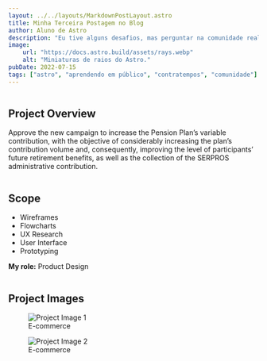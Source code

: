 ```yaml
---
layout: ../../layouts/MarkdownPostLayout.astro
title: Minha Terceira Postagem no Blog
author: Aluno de Astro
description: "Eu tive alguns desafios, mas perguntar na comunidade realmente me ajudou!"
image:
    url: "https://docs.astro.build/assets/rays.webp"
    alt: "Miniaturas de raios do Astro."
pubDate: 2022-07-15
tags: ["astro", "aprendendo em público", "contratempos", "comunidade"]
---
```

<main>
<section class="project-details">
    <div class="column">
      <h2>Project Overview</h2>
      <p>Approve the new campaign to increase the Pension Plan’s variable contribution, with the objective of considerably increasing the plan’s contribution volume and, consequently, improving the level of participants’ future retirement benefits, as well as the collection of the SERPROS administrative contribution.</p>
    </div>

 <div class="column">
      <h2>Scope</h2>
      <ul>
        <li>Wireframes</li>
        <li>Flowcharts</li>
        <li>UX Research</li>
        <li>User Interface</li>
        <li>Prototyping</li>
      </ul>
      <p><strong>My role:</strong> Product Design</p>
    </div>

<section class="project-images">
      <h2>Project Images</h2>
      <div class="image-gallery">
        <!-- Aqui você pode adicionar as imagens do projeto usando <img> dentro de <figure> -->
        <figure>
          <img src="/images/dully-1.jpg" alt="Project Image 1">
          <figcaption>E-commerce</figcaption>
        </figure>
        <figure>
          <img src="/images/dully-2.jpg" alt="Project Image 2">
          <figcaption>E-commerce</figcaption>
        </figure>
      </div>
</section>
</main>